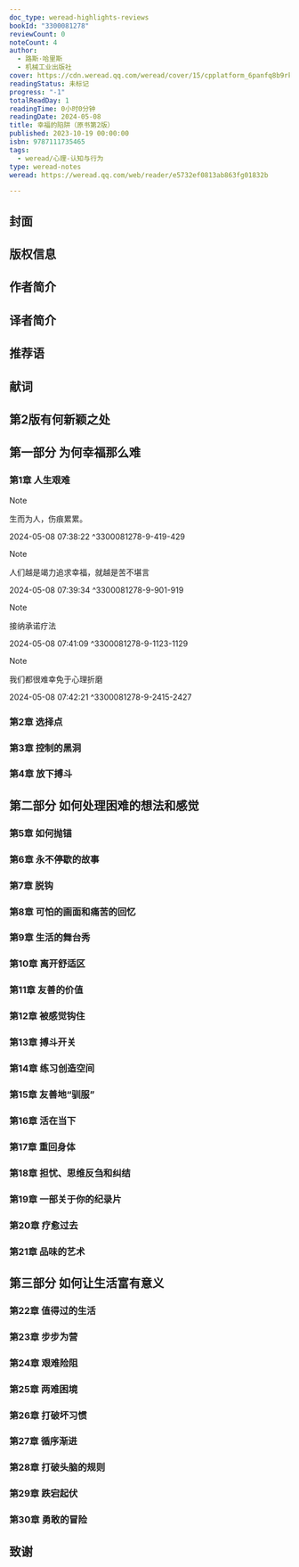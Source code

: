```yaml
---
doc_type: weread-highlights-reviews
bookId: "3300081278"
reviewCount: 0
noteCount: 4
author:
  - 路斯·哈里斯
  - 机械工业出版社
cover: https://cdn.weread.qq.com/weread/cover/15/cpplatform_6panfq8b9rkmn9auurmhhv/t7_cpplatform_6panfq8b9rkmn9auurmhhv1702372567.jpg
readingStatus: 未标记
progress: "-1"
totalReadDay: 1
readingTime: 0小时0分钟
readingDate: 2024-05-08
title: 幸福的陷阱（原书第2版）
published: 2023-10-19 00:00:00
isbn: 9787111735465
tags:
  - weread/心理-认知与行为
type: weread-notes
weread: https://weread.qq.com/web/reader/e5732ef0813ab863fg01832b

---
```



## 封面

## 版权信息

## 作者简介

## 译者简介

## 推荐语

## 献词

## 第2版有何新颖之处

## 第一部分 为何幸福那么难

### 第1章 人生艰难

> [!NOTE] 
> 生而为人，伤痕累累。
> 
> 2024-05-08 07:38:22 ^3300081278-9-419-429

> [!NOTE] 
> 人们越是竭力追求幸福，就越是苦不堪言
> 
> 2024-05-08 07:39:34 ^3300081278-9-901-919

> [!NOTE] 
> 接纳承诺疗法
> 
> 2024-05-08 07:41:09 ^3300081278-9-1123-1129

> [!NOTE] 
> 我们都很难幸免于心理折磨
> 
> 2024-05-08 07:42:21 ^3300081278-9-2415-2427

### 第2章 选择点

### 第3章 控制的黑洞

### 第4章 放下搏斗

## 第二部分 如何处理困难的想法和感觉

### 第5章 如何抛锚

### 第6章 永不停歇的故事

### 第7章 脱钩

### 第8章 可怕的画面和痛苦的回忆

### 第9章 生活的舞台秀

### 第10章 离开舒适区

### 第11章 友善的价值

### 第12章 被感觉钩住

### 第13章 搏斗开关

### 第14章 练习创造空间

### 第15章 友善地“驯服”

### 第16章 活在当下

### 第17章 重回身体

### 第18章 担忧、思维反刍和纠结

### 第19章 一部关于你的纪录片

### 第20章 疗愈过去

### 第21章 品味的艺术

## 第三部分 如何让生活富有意义

### 第22章 值得过的生活

### 第23章 步步为营

### 第24章 艰难险阻

### 第25章 两难困境

### 第26章 打破坏习惯

### 第27章 循序渐进

### 第28章 打破头脑的规则

### 第29章 跌宕起伏

### 第30章 勇敢的冒险

## 致谢

